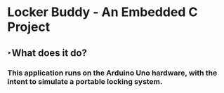 # Locker Buddy - An Embedded C Project
## ‣What does it do?
###  This application runs on the Arduino Uno hardware, with the intent to simulate a portable locking system.
